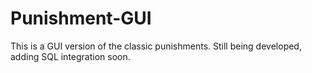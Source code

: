 # Punishment-GUI
This is a GUI version of the classic punishments.
Still being developed, adding SQL integration soon.
